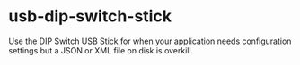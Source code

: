 # usb-dip-switch-stick
Use the DIP Switch USB Stick for when your application needs configuration settings but a JSON or XML file on disk is overkill.

